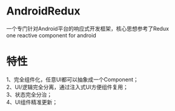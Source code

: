 # AndroidRedux
一个专门针对Android平台的响应式开发框架，核心思想参考了Redux<br>
one reactive component for android 

# 特性
1、完全组件化，任意UI都可以抽象成一个Component；<br>
2、UI/逻辑完全分离，通过注入式UI方便组件复用；<br>
3、状态完全分治；<br>
4、UI组件精准更新；<br>
